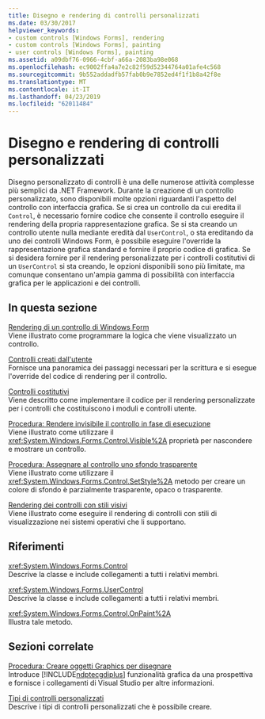 ```yaml
---
title: Disegno e rendering di controlli personalizzati
ms.date: 03/30/2017
helpviewer_keywords:
- custom controls [Windows Forms], rendering
- custom controls [Windows Forms], painting
- user controls [Windows Forms], painting
ms.assetid: a09dbf76-0966-4cbf-a66a-2083ba98e068
ms.openlocfilehash: ec9002ffa4a7e2c82f59d52344764a01afe4c568
ms.sourcegitcommit: 9b552addadfb57fab0b9e7852ed4f1f1b8a42f8e
ms.translationtype: MT
ms.contentlocale: it-IT
ms.lasthandoff: 04/23/2019
ms.locfileid: "62011484"
---
```

# <a name="custom-control-painting-and-rendering"></a>Disegno e rendering di controlli personalizzati
Disegno personalizzato di controlli è una delle numerose attività complesse più semplici da .NET Framework. Durante la creazione di un controllo personalizzato, sono disponibili molte opzioni riguardanti l'aspetto del controllo con interfaccia grafica. Se si crea un controllo da cui eredita il `Control`, è necessario fornire codice che consente il controllo eseguire il rendering della propria rappresentazione grafica. Se si sta creando un controllo utente nulla mediante eredità dal `UserControl`, o sta ereditando da uno dei controlli Windows Form, è possibile eseguire l'override la rappresentazione grafica standard e fornire il proprio codice di grafica. Se si desidera fornire per il rendering personalizzate per i controlli costitutivi di un `UserControl` si sta creando, le opzioni disponibili sono più limitate, ma comunque consentano un'ampia gamma di possibilità con interfaccia grafica per le applicazioni e dei controlli.  
  
## <a name="in-this-section"></a>In questa sezione  
 [Rendering di un controllo di Windows Form](rendering-a-windows-forms-control.md)  
 Viene illustrato come programmare la logica che viene visualizzato un controllo.  
  
 [Controlli creati dall'utente](user-drawn-controls.md)  
 Fornisce una panoramica dei passaggi necessari per la scrittura e si esegue l'override del codice di rendering per il controllo.  
  
 [Controlli costitutivi](constituent-controls.md)  
 Viene descritto come implementare il codice per il rendering personalizzate per i controlli che costituiscono i moduli e controlli utente.  
  
 [Procedura: Rendere invisibile il controllo in fase di esecuzione](how-to-make-your-control-invisible-at-run-time.md)  
 Viene illustrato come utilizzare il <xref:System.Windows.Forms.Control.Visible%2A> proprietà per nascondere e mostrare un controllo.  
  
 [Procedura: Assegnare al controllo uno sfondo trasparente](how-to-give-your-control-a-transparent-background.md)  
 Viene illustrato come utilizzare il <xref:System.Windows.Forms.Control.SetStyle%2A> metodo per creare un colore di sfondo è parzialmente trasparente, opaco o trasparente.  
  
 [Rendering dei controlli con stili visivi](rendering-controls-with-visual-styles.md)  
 Viene illustrato come eseguire il rendering di controlli con stili di visualizzazione nei sistemi operativi che li supportano.  
  
## <a name="reference"></a>Riferimenti  
 <xref:System.Windows.Forms.Control>  
 Descrive la classe e include collegamenti a tutti i relativi membri.  
  
 <xref:System.Windows.Forms.UserControl>  
 Descrive la classe e include collegamenti a tutti i relativi membri.  
  
 <xref:System.Windows.Forms.Control.OnPaint%2A>  
 Illustra tale metodo.  
  
## <a name="related-sections"></a>Sezioni correlate  
 [Procedura: Creare oggetti Graphics per disegnare](../advanced/how-to-create-graphics-objects-for-drawing.md)  
 Introduce [!INCLUDE[ndptecgdiplus](../../../../includes/ndptecgdiplus-md.md)] funzionalità grafica da una prospettiva e fornisce i collegamenti di Visual Studio per altre informazioni.  
  
 [Tipi di controlli personalizzati](varieties-of-custom-controls.md)  
 Descrive i tipi di controlli personalizzati che è possibile creare.
